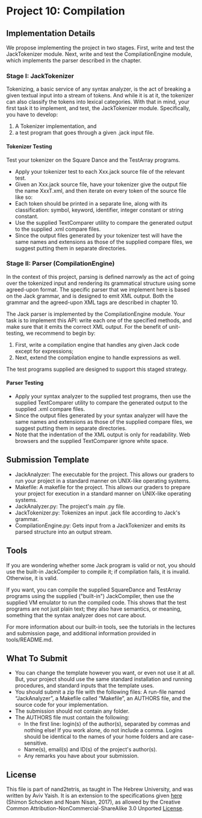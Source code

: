 # Project 10: Compilation

## Implementation Details

We propose implementing the project in two stages. First, write and test
the JackTokenizer module. Next, write and test the CompilationEngine
module, which implements the parser described in the chapter.

### Stage I: JackTokenizer

Tokenizing, a basic service of any syntax analyzer, is the act of
breaking a given textual input into a stream of tokens. And while it is
at it, the tokenizer can also classify the tokens into lexical
categories. With that in mind, your first task it to implement, and test,
the JackTokenizer module. Specifically, you have to develop:

1. A Tokenizer implementation, and
2. a test program that goes through a given .jack input file.

#### Tokenizer Testing

Test your tokenizer on the Square Dance and the TestArray programs.

- Apply your tokenizer test to each Xxx.jack source file of the relevant test.
- Given an Xxx.jack source file, have your tokenizer give the output file
  the name XxxT.xml, and then iterate on every token of the source file like so:
- Each token should be printed in a separate line, along with its
  classification: symbol, keyword, identifier, integer constant or string
  constant.
- Use the supplied TextComparer utility to compare the generated output
  to the supplied .xml compare files.
- Since the output files generated by your tokenizer test will have the
  same names and extensions as those of the supplied compare files, we
  suggest putting them in separate directories.

### Stage II: Parser (CompilationEngine)

In the context of this project, parsing is defined narrowly as the act of
going over the tokenized input and rendering its grammatical structure
using some agreed-upon format. The specific parser that we implement here
is based on the Jack grammar, and is designed to emit XML output. Both
the grammar and the agreed-upon XML tags are described in chapter 10.

The Jack parser is implemented by the CompilationEngine module. Your task
is to implement this API: write each one of the specified methods, and
make sure that it emits the correct XML output. For the benefit of
unit-testing, we recommend to begin by:

1. First, write a compilation engine that handles any given Jack code except
   for expressions;
2. Next, extend the compilation engine to handle expressions as well.

The test programs supplied are designed to support this staged strategy.

#### Parser Testing

- Apply your syntax analyzer to the supplied test programs, then use the
  supplied TextComparer utility to compare the generated output to the
  supplied .xml compare files.
- Since the output files generated by your syntax analyzer will have the
  same names and extensions as those of the supplied compare files, we
  suggest putting them in separate directories.
- Note that the indentation of the XML output is only for readability.
  Web browsers and the supplied TextComparer ignore white space.

## Submission Template

- JackAnalyzer: The executable for the project. This allows our graders to run
  your project in a standard manner on UNIX-like operating systems.
- Makefile: A makefile for the project. This allows our graders to prepare your
  project for execution in a standard manner on UNIX-like operating systems.
- JackAnalyzer.py: The project's main .py file.
- JackTokenizer.py: Tokenizes an input .jack file according to Jack's grammar.
- CompilationEngine.py: Gets input from a JackTokenizer and emits its parsed
  structure into an output stream.

## Tools

If you are wondering whether some Jack program is valid or not, you should
use the built-in JackCompiler to compile it; if compilation fails, it is
invalid. Otherwise, it is valid.

If you want, you can compile the supplied SquareDance and TestArray
programs using the supplied ("built-in") JackCompiler, then use the
supplied VM emulator to run the compiled code. This shows that the
test programs are not just plain text; they also have semantics, or
meaning, something that the syntax analyzer does not care about.

For more information about our built-in tools, see the tutorials in the
lectures and submission page, and additional information provided in
tools/README.md.

## What To Submit

- You can change the template however you want, or even not use it at all.
  But, your project should use the same standard installation and running
  procedures, and standard inputs that the template uses.
- You should submit a zip file with the following files:
  A run-file named “JackAnalyzer”, a Makefile called “Makefile”, an AUTHORS file,
  and the source code for your implementation.
- The submission should not contain any folder.
- The AUTHORS file must contain the following:
  - In the first line: login(s) of the author(s), separated by commas and
    nothing else! If you work alone, do not include a comma.
    Logins should be identical to the names of your home folders and are
    case-sensitive.
  - Name(s), email(s) and ID(s) of the project's author(s).
  - Any remarks you have about your submission.

## License

This file is part of nand2tetris, as taught in The Hebrew University, and
was written by Aviv Yaish. It is an extension to the specifications given
[here](https://www.nand2tetris.org) (Shimon Schocken and Noam Nisan, 2017),
as allowed by the Creative Common Attribution-NonCommercial-ShareAlike 3.0
Unported [License](https://creativecommons.org/licenses/by-nc-sa/3.0/).
